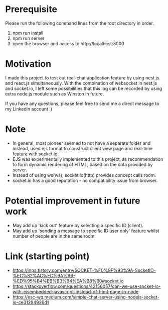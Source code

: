 # Prerequisite
Please run the following command lines from the root directory in order.
1. npm run install
2. npm run server
3. open the browser and access to http://localhost:3000

# Motivation
I made this project to test out real-chat application feature by using nest.js and react.js simultaneously.
With the combination of websocket in nest.js and socket.io, I left some possibilities that this log can be recorded by using extra node.js module such as Winston in future.

If you have any questions, please feel free to send me a direct message to my Linkedin account :)

# Note
- In general, most pioneer seemed to not have a separate folder and instead, used ejs format to construct client view page and real-time feature with socket.io.
- EJS was experimentally implemented to this project, as recommendation to form dynamic rendering of HTML, based on the data provided by server.
- Instead of using ws(ws), socket.io(http) provides concept calls room.
- socket.io has a good reputation - no compatibility issue from browser.

# Potential improvement in future work
- May add up 'kick out' feature by selecting a specific ID (client).
- May add up 'sending a message to specific ID user only' feature whilst number of people are in the same room.


# Link (starting point)
- https://inpa.tistory.com/entry/SOCKET-%F0%9F%93%9A-SocketIO-%EC%82%AC%EC%9A%A9-%ED%95%B4%EB%B3%B4%EA%B8%B0#socket.io
- https://stackoverflow.com/questions/42156057/can-we-use-socket-io-with-ejsembedded-javascript-instead-of-html-page-in-node
- https://esc-wq.medium.com/simple-chat-server-using-nodejs-socket-io-ce31294926d1
